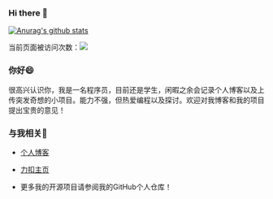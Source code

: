 ### Hi there 👋
[![Anurag's github stats](https://github-readme-stats.vercel.app/api?username=AmberHan)](https://github.com/anuraghazra/github-readme-stats)

当前页面被访问次数：<a title="Hits" target="_blank" href="https://github.com/AmberHan/hits"><img src="https://hits.b3log.org/AmberHan/hits.svg"></a> 

### **你好😄**
很高兴认识你，我是一名程序员，目前还是学生，闲暇之余会记录个人博客以及上传突发奇想的小项目。能力不强，但热爱编程以及探讨。欢迎对我博客和我的项目提出宝贵的意见！
### **与我相关🌱**
- [个人博客](http://121.196.99.23:8080/)  

- [力扣主页](https://leetcode-cn.com/u/amber_han-x/)

- 更多我的开源项目请参阅我的GitHub个人仓库！
<!--
**AmberHan/AmberHan** is a ✨ _special_ ✨ repository because its `README.md` (this file) appears on your GitHub profile.

Here are some ideas to get you started:

- 🔭 I’m currently working on ...
- 🌱 I’m currently learning ...
- 👯 I’m looking to collaborate on ...
- 🤔 I’m looking for help with ...
- 💬 Ask me about ...
- 📫 How to reach me: ...
- 😄 Pronouns: ...
- ⚡ Fun fact: ...
-->
